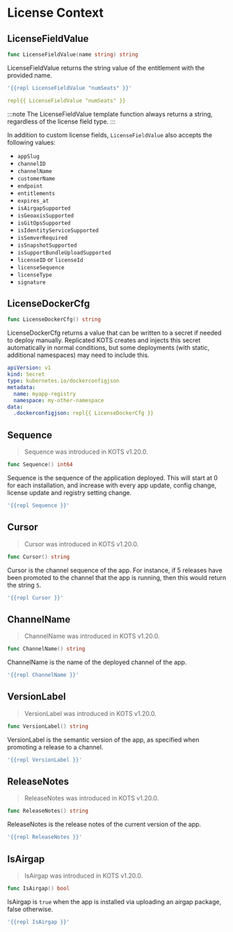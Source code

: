 # License Context

## LicenseFieldValue
```go
func LicenseFieldValue(name string) string
```
LicenseFieldValue returns the string value of the entitlement with the provided name.

```yaml
'{{repl LicenseFieldValue "numSeats" }}'
```
```yaml
repl{{ LicenseFieldValue "numSeats" }}
```

:::note
The LicenseFieldValue template function always returns a string, regardless of the license field type.
:::

In addition to custom license fields, `LicenseFieldValue` also accepts the following values:

- `appSlug`
- `channelID`
- `channelName`
- `customerName`
- `endpoint`
- `entitlements`
- `expires_at`
- `isAirgapSupported`
- `isGeoaxisSupported`
- `isGitOpsSupported`
- `isIdentityServiceSupported`
- `isSemverRequired`
- `isSnapshotSupported`
- `isSupportBundleUploadSupported`
- `licenseID` or `licenseId`
- `licenseSequence`
- `licenseType`
- `signature`

## LicenseDockerCfg
```go
func LicenseDockerCfg() string
```
LicenseDockerCfg returns a value that can be written to a secret if needed to deploy manually.
Replicated KOTS creates and injects this secret automatically in normal conditions, but some deployments (with static, additional namespaces) may need to include this.

```yaml
apiVersion: v1
kind: Secret
type: kubernetes.io/dockerconfigjson
metadata:
  name: myapp-registry
  namespace: my-other-namespace
data:
  .dockerconfigjson: repl{{ LicenseDockerCfg }}
```

## Sequence

> Sequence was introduced in KOTS v1.20.0.

```go
func Sequence() int64
```
Sequence is the sequence of the application deployed.
This will start at 0 for each installation, and increase with every app update, config change, license update and registry setting change.

```yaml
'{{repl Sequence }}'
```

## Cursor

> Cursor was introduced in KOTS v1.20.0.

```go
func Cursor() string
```
Cursor is the channel sequence of the app.
For instance, if 5 releases have been promoted to the channel that the app is running, then this would return the string `5`.

```yaml
'{{repl Cursor }}'
```

## ChannelName

> ChannelName was introduced in KOTS v1.20.0.

```go
func ChannelName() string
```
ChannelName is the name of the deployed channel of the app.

```yaml
'{{repl ChannelName }}'
```

## VersionLabel

> VersionLabel was introduced in KOTS v1.20.0.

```go
func VersionLabel() string
```
VersionLabel is the semantic version of the app, as specified when promoting a release to a channel.

```yaml
'{{repl VersionLabel }}'
```

## ReleaseNotes

> ReleaseNotes was introduced in KOTS v1.20.0.

```go
func ReleaseNotes() string
```
ReleaseNotes is the release notes of the current version of the app.

```yaml
'{{repl ReleaseNotes }}'
```

## IsAirgap

> IsAirgap was introduced in KOTS v1.20.0.

```go
func IsAirgap() bool
```
IsAirgap is `true` when the app is installed via uploading an airgap package, false otherwise.

```yaml
'{{repl IsAirgap }}'
```

